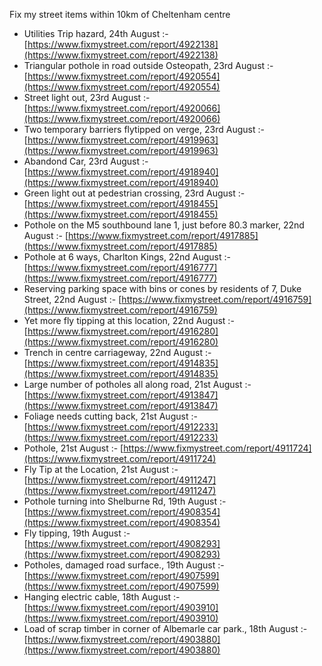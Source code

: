 Fix my street items within 10km of Cheltenham centre

<!-- fix_marker starts -->

- Utilities Trip hazard, 24th August :- [https://www.fixmystreet.com/report/4922138](https://www.fixmystreet.com/report/4922138)
- Triangular pothole in road outside Osteopath, 23rd August :- [https://www.fixmystreet.com/report/4920554](https://www.fixmystreet.com/report/4920554)
- Street light out, 23rd August :- [https://www.fixmystreet.com/report/4920066](https://www.fixmystreet.com/report/4920066)
- Two temporary barriers flytipped on verge, 23rd August :- [https://www.fixmystreet.com/report/4919963](https://www.fixmystreet.com/report/4919963)
- Abandond Car, 23rd August :- [https://www.fixmystreet.com/report/4918940](https://www.fixmystreet.com/report/4918940)
- Green light out at pedestrian crossing, 23rd August :- [https://www.fixmystreet.com/report/4918455](https://www.fixmystreet.com/report/4918455)
- Pothole on the M5 southbound lane 1, just before 80.3 marker, 22nd August :- [https://www.fixmystreet.com/report/4917885](https://www.fixmystreet.com/report/4917885)
- Pothole at 6 ways, Charlton Kings, 22nd August :- [https://www.fixmystreet.com/report/4916777](https://www.fixmystreet.com/report/4916777)
- Reserving parking space with bins or cones by residents of 7, Duke Street, 22nd August :- [https://www.fixmystreet.com/report/4916759](https://www.fixmystreet.com/report/4916759)
- Yet more fly tipping at this location, 22nd August :- [https://www.fixmystreet.com/report/4916280](https://www.fixmystreet.com/report/4916280)
- Trench in centre carriageway, 22nd August :- [https://www.fixmystreet.com/report/4914835](https://www.fixmystreet.com/report/4914835)
- Large number of potholes all along road, 21st August :- [https://www.fixmystreet.com/report/4913847](https://www.fixmystreet.com/report/4913847)
- Foliage needs cutting back, 21st August :- [https://www.fixmystreet.com/report/4912233](https://www.fixmystreet.com/report/4912233)
- Pothole, 21st August :- [https://www.fixmystreet.com/report/4911724](https://www.fixmystreet.com/report/4911724)
- Fly Tip at the Location, 21st August :- [https://www.fixmystreet.com/report/4911247](https://www.fixmystreet.com/report/4911247)
- Pothole turning into Shelburne Rd, 19th August :- [https://www.fixmystreet.com/report/4908354](https://www.fixmystreet.com/report/4908354)
- Fly tipping, 19th August :- [https://www.fixmystreet.com/report/4908293](https://www.fixmystreet.com/report/4908293)
- Potholes, damaged road surface., 19th August :- [https://www.fixmystreet.com/report/4907599](https://www.fixmystreet.com/report/4907599)
- Hanging electric cable, 18th August :- [https://www.fixmystreet.com/report/4903910](https://www.fixmystreet.com/report/4903910)
- Load of scrap timber in corner of Albemarle car park., 18th August :- [https://www.fixmystreet.com/report/4903880](https://www.fixmystreet.com/report/4903880)

<!-- fix_marker ends -->